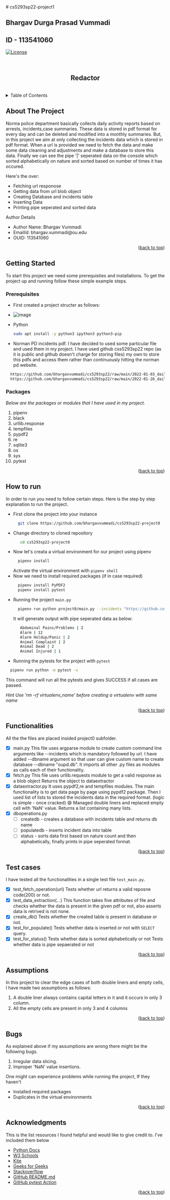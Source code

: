 <div id="top"></div>
# cs5293sp22-project1

## Bhargav Durga Prasad Vummadi
## ID - 113541060


[![License](https://img.shields.io/badge/license-MIT-green)](./LICENSE)

<br />

<h2 align="center">Redactor</h2>
<br />

<!-- TABLE OF CONTENTS -->
<details>
  <summary>Table of Contents</summary>
  <ol>
    <li>
      <a href="#about-the-project">About The Project</a>
    </li>
    <li>
      <a href="#getting-started">Getting Started</a>
      <ul>
        <li><a href="#prerequisites">Prerequisites</a></li>
        <li><a href="#packages">Packages</a></li>
      </ul>
    </li>
    <li><a href="#how to run">How to run</a></li>
    <li><a href="#functionalities">Functionalities</a></li>
    <li><a href="#test cases">Test cases</a></li>
    <li><a href="#Assumptions">Assumptions</a></li>
    <li><a href="#Bugs">Bugs</a></li>
    <li><a href="#acknowledgments">Acknowledgments</a></li>
  </ol>
</details>

<!-- ABOUT THE PROJECT -->
## About The Project

Norma police department basically collects daily activity reports based on arrests, incidents,case summaries.
These data is stored in pdf format for every day and can be deleted and modified into a monthly summaries. But,
in this project we aim at only collecting the incidents data which is stored in pdf format. When a url is provided
we need to fetch the data and make some data cleaning and adjustments and make a database to store this data. Finally
we can see the pipe '|' seperated data on the console which sorted alphabetically on nature and sorted based on number
of times it has occured.

Here's the over:
<ul>
  <li> Fetching url responose</li>
  <li> Getting data from url blob object</li>
  <li> Creating Database and incidents table </li>
  <li> Inserting Data </li>
  <li> Printing pipe seperated and sorted data </li>
</ul>

Author Details
   <ul>
  <li> Author Name: Bhargav Vummadi </li>
  <li> EmailId: bhargav.vummadi@ou.edu </li>
  <li> OUID: 113541060</li>
   </ul>

<p align="right">(<a href="#top">back to top</a>)</p>


<!-- GETTING STARTED -->
## Getting Started

To start this project we need some prerequisties and installations.
To get the project up and running follow these simple example steps.

### Prerequisites

* First created a project structer as follows:
* ![image](https://user-images.githubusercontent.com/52027911/157352583-9a8a99a5-f18d-4926-a81f-bb504a948025.png)

* Python 
  ```sh
  sudo apt install -y python3 ipython3 python3-pip
  ```
 * Norman PD incidents pdf.
   I have decided to used some particular file and used them in my project. I have used github css5293sp22 repo (as it is public and github doesn't charge for storing files)
   my own to store this pdfs and access them rather than continuously hitting the norman pd website.
  ```sh
    https://github.com/bhargavvummadi/cs5293sp22/raw/main/2022-01-03_daily_incident_summary.pdf
    https://github.com/bhargavvummadi/cs5293sp22/raw/main/2022-01-26_daily_incident_summary.pdf
  ```
  

### Packages 

_Below are the packages or modules that I have used in my project._

1. pipenv
2. black
3. urllib.response
4. tempfiles
5. pypdf2
6. re
7. sqlite3
8. os 
9. sys
10. pytest

<p align="right">(<a href="#top">back to top</a>)</p>



<!-- HOW TO RUN -->
## How to run

In order to run you need to follow certain steps. Here is the step by step
explanation to run the project.

* First clone the project into your instance
  ```sh
    git clone https://github.com/bhargavvummadi/cs5293sp22-project0
  ```
* Change directory to cloned repository
  ```sh
     cd cs5293sp22-project0
  ```
* Now let's creata a virtual environment for our project using pipenv
  ```sh
    pipenv install
  ```
  Activate the virtual environment with `pipenv shell`
* Now we need to install required packages (if in case required)
  ```sh
    pipenv install PyPDF2
    pipenv install pytest
  ```
* Running the project `main.py`
  ```sh
    pipenv run python project0/main.py --incidents "https://github.com/bhargavvummadi/cs5293sp22/raw/main/2022-01-03_daily_incident_summary.pdf"
  ```
  It will generate output with pipe seperated data as below:
  ```sh
     Abdominal Pains/Problems | 2
     Alarm | 12  
     Alarm Holdup/Panic | 2
     Animal Complaint | 2
     Animal Dead | 2
     Animal Injured | 1
  ```
 * Running the pytests for the project with `pytest`
  ```sh
    pipenv run python -m pytest -v
  ```
 This command will run all the pytests and gives SUCCESS if all cases are passed.
 
  

_Hint Use 'rm -rf virtualenv_name' before creating a virtualenv with same name_

<p align="right">(<a href="#top">back to top</a>)</p>


<!-- Functionalities -->
## Functionalities
All the the files are placed insided project0 subfolder.
- [x] main.py
  This file uses argparse module to create custom command line arguments like --incidents which is mandatory followed by url.
  I have added --dbname argument so that user can give custom name to create database --dbname "oupd.db".
  It imports all other .py files as modules as calls each of their functionality.
- [x] fetch.py
  This file uses urllib.requests module to get a valid response as a blob object
  Returns the object to dataextractor
- [x] dataextractor.py
    It uses pypdf2,re and tempfiles modules.
    The main functionality is to get data page by page using pypdf2 package.
    Then I used list of lists to stored the incidents data in the required format. 
    (logic is simple - once cracked) 😄 
    Managed double liners and replaced empty cell with 'NaN' value.
    Returns a list containing many lists.
- [x] dboperations.py
    - [ ] createdb - creates a database with incidents table and returns db name
    - [ ] populatedb - inserts incident data into table
    - [ ] status - sorts data first based on nature count and then alphabetically, finally
    prints in pipe seperated format. 
 
<p align="right">(<a href="#top">back to top</a>)</p>


<!-- Test cases -->
## Test cases
I have tested all the functionalities in a single test file `test_main.py`.
- [x] test_fetch_operation(url)
   Tests whether url returns a valid reposne code(200) or not.
- [x]  test_data_extraction(...)
  This function takes five attributes of file and checks whether the 
  data is present in the given pdf or not, also asserts data is retrived is 
  not none.
- [x] create_db()
    Tests whether the created table is present in database or not.
- [x] test_for_populate()
    Tests whether data is inserted or not with `SELECT` query. 
- [x] test_for_status()
    Tests whether data is sorted alphabetically or not
    Tests whether data is pipe sepaerated or not
<p align="right">(<a href="#top">back to top</a>)</p>




<!-- Assumptions -->
## Assumptions

In this project to clear the edge cases of both double liners and empty cells, I have made two assumptions as follows:

1. A double liner always contains capital letters in it and it occurs in only 3 column.
2. All the empty cells are present in only 3 and 4 columns

<p align="right">(<a href="#top">back to top</a>)</p>



<!-- Bugs -->
## Bugs

As explained above if my assumptions are wrong there might be the following bugs.

1. Irregular data slicing.
2. Improper 'NaN' value insertions.

One might can experience problems while running the project, If they haven't

* Installed required packages
* Duplicates in the virtual environments 

<p align="right">(<a href="#top">back to top</a>)</p>


<!-- ACKNOWLEDGMENTS -->
## Acknowledgments

This is the list resources I found helpful and would like to give credit to. I've included them below

* [Python Docs](https://docs.python.org/)
* [W3 Schools](https://www.w3schools.com/python/python_regex.asp)
* [Kite](https://www.kite.com/python/answers/how-to-test-a-url-in-python)
* [Geeks for Geeks](https://www.geeksforgeeks.org/check-if-table-exists-in-sqlite-using-python/)
* [Stackoverflow](https://stackoverflow.com/questions/10253826/path-issue-with-pytest-importerror-no-module-named-yadayadayada?answertab=scoredesc#tab-top)
* [GitHub README.md](https://github.com/othneildrew/Best-README-Template#about-the-project)
* [GitHub pytest Action](https://oudatalab.com/cs5293sp22/documents/ci)

<p align="right">(<a href="#top">back to top</a>)</p>







